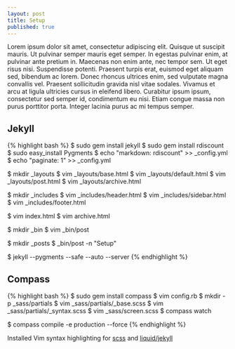 ```yaml
---
layout: post
title: Setup
published: true
---
```


Lorem ipsum dolor sit amet, consectetur adipiscing elit. Quisque ut suscipit mauris. Ut pulvinar semper mauris eget semper. In egestas pulvinar enim, at pulvinar ante pretium in. Maecenas non enim ante, nec tempor sem. Ut eget risus nisi. Suspendisse potenti. Praesent turpis erat, euismod eget aliquam sed, bibendum ac lorem. Donec rhoncus ultrices enim, sed vulputate magna convallis vel. Praesent sollicitudin gravida nisl vitae sodales. Vivamus et arcu at ligula ultricies cursus in eleifend libero. Curabitur ipsum ipsum, consectetur sed semper id, condimentum eu nisi. Etiam congue massa non purus porttitor porta. Integer lacinia purus ac mi tempus semper.

## Jekyll
{% highlight bash %}
$ sudo gem install jekyll
$ sudo gem install rdiscount
$ sudo easy_install Pygments
$ echo "markdown: rdiscount" >> _config.yml
$ echo "paginate: 1" >> _config.yml

$ mkdir _layouts
$ vim _layouts/base.html
$ vim _layouts/default.html
$ vim _layouts/post.html
$ vim _layouts/archive.html

$ mkdir _includes
$ vim _includes/header.html
$ vim _includes/sidebar.html
$ vim _includes/footer.html

$ vim index.html
$ vim archive.html

$ mkdir _bin
$ vim _bin/post

$ mkdir _posts
$ _bin/post -n "Setup"

$ jekyll --pygments --safe --auto --server
{% endhighlight %}

## Compass
{% highlight bash %}
$ sudo gem install compass
$ vim config.rb
$ mkdir -p _sass/partials
$ vim _sass/partials/_base.scss
$ vim _sass/partials/_syntax.scss
$ vim _sass/screen.scss
$ compass watch

$ compass compile -e production --force
{% endhighlight %}

Installed Vim syntax highlighting for [scss](https://github.com/cakebaker/scss-syntax.vim) and [liquid/jekyll](https://github.com/tpope/vim-liquid)
